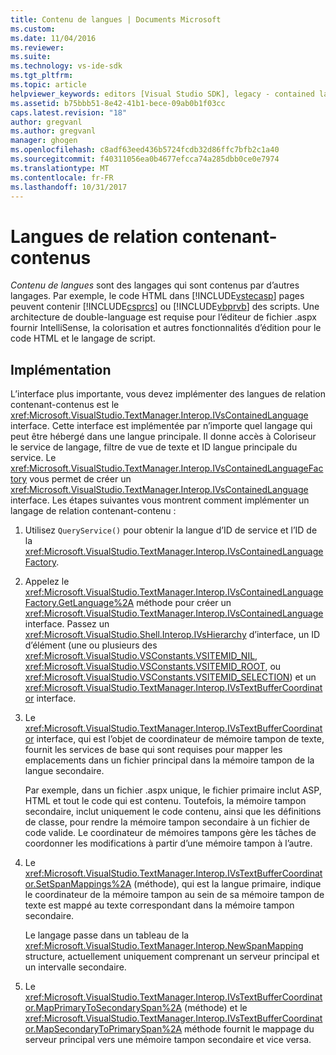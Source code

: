 ```yaml
---
title: Contenu de langues | Documents Microsoft
ms.custom: 
ms.date: 11/04/2016
ms.reviewer: 
ms.suite: 
ms.technology: vs-ide-sdk
ms.tgt_pltfrm: 
ms.topic: article
helpviewer_keywords: editors [Visual Studio SDK], legacy - contained languages
ms.assetid: b75bbb51-8e42-41b1-bece-09ab0b1f03cc
caps.latest.revision: "18"
author: gregvanl
ms.author: gregvanl
manager: ghogen
ms.openlocfilehash: c8adf63eed436b5724fcdb32d86ffc7bfb2c1a40
ms.sourcegitcommit: f40311056ea0b4677efcca74a285dbb0ce0e7974
ms.translationtype: MT
ms.contentlocale: fr-FR
ms.lasthandoff: 10/31/2017
---
```

# <a name="contained-languages"></a>Langues de relation contenant-contenus
*Contenu de langues* sont des langages qui sont contenus par d’autres langages. Par exemple, le code HTML dans [!INCLUDE[vstecasp](../code-quality/includes/vstecasp_md.md)] pages peuvent contenir [!INCLUDE[csprcs](../data-tools/includes/csprcs_md.md)] ou [!INCLUDE[vbprvb](../code-quality/includes/vbprvb_md.md)] des scripts. Une architecture de double-language est requise pour l’éditeur de fichier .aspx fournir IntelliSense, la colorisation et autres fonctionnalités d’édition pour le code HTML et le langage de script.  
  
## <a name="implementation"></a>Implémentation  
 L’interface plus importante, vous devez implémenter des langues de relation contenant-contenus est le <xref:Microsoft.VisualStudio.TextManager.Interop.IVsContainedLanguage> interface. Cette interface est implémentée par n’importe quel langage qui peut être hébergé dans une langue principale. Il donne accès à Coloriseur le service de langage, filtre de vue de texte et ID langue principale du service. Le <xref:Microsoft.VisualStudio.TextManager.Interop.IVsContainedLanguageFactory> vous permet de créer un <xref:Microsoft.VisualStudio.TextManager.Interop.IVsContainedLanguage> interface. Les étapes suivantes vous montrent comment implémenter un langage de relation contenant-contenu :  
  
1.  Utilisez `QueryService()` pour obtenir la langue d’ID de service et l’ID de la <xref:Microsoft.VisualStudio.TextManager.Interop.IVsContainedLanguageFactory>.  
  
2.  Appelez le <xref:Microsoft.VisualStudio.TextManager.Interop.IVsContainedLanguageFactory.GetLanguage%2A> méthode pour créer un <xref:Microsoft.VisualStudio.TextManager.Interop.IVsContainedLanguage> interface. Passez un <xref:Microsoft.VisualStudio.Shell.Interop.IVsHierarchy> d’interface, un ID d’élément (une ou plusieurs des <xref:Microsoft.VisualStudio.VSConstants.VSITEMID_NIL>, <xref:Microsoft.VisualStudio.VSConstants.VSITEMID_ROOT>, ou <xref:Microsoft.VisualStudio.VSConstants.VSITEMID_SELECTION>) et un <xref:Microsoft.VisualStudio.TextManager.Interop.IVsTextBufferCoordinator> interface.  
  
3.  Le <xref:Microsoft.VisualStudio.TextManager.Interop.IVsTextBufferCoordinator> interface, qui est l’objet de coordinateur de mémoire tampon de texte, fournit les services de base qui sont requises pour mapper les emplacements dans un fichier principal dans la mémoire tampon de la langue secondaire.  
  
     Par exemple, dans un fichier .aspx unique, le fichier primaire inclut ASP, HTML et tout le code qui est contenu. Toutefois, la mémoire tampon secondaire, inclut uniquement le code contenu, ainsi que les définitions de classe, pour rendre la mémoire tampon secondaire à un fichier de code valide. Le coordinateur de mémoires tampons gère les tâches de coordonner les modifications à partir d’une mémoire tampon à l’autre.  
  
4.  Le <xref:Microsoft.VisualStudio.TextManager.Interop.IVsTextBufferCoordinator.SetSpanMappings%2A> (méthode), qui est la langue primaire, indique le coordinateur de la mémoire tampon au sein de sa mémoire tampon de texte est mappé au texte correspondant dans la mémoire tampon secondaire.  
  
     Le langage passe dans un tableau de la <xref:Microsoft.VisualStudio.TextManager.Interop.NewSpanMapping> structure, actuellement uniquement comprenant un serveur principal et un intervalle secondaire.  
  
5.  Le <xref:Microsoft.VisualStudio.TextManager.Interop.IVsTextBufferCoordinator.MapPrimaryToSecondarySpan%2A> (méthode) et le <xref:Microsoft.VisualStudio.TextManager.Interop.IVsTextBufferCoordinator.MapSecondaryToPrimarySpan%2A> méthode fournit le mappage du serveur principal vers une mémoire tampon secondaire et vice versa.